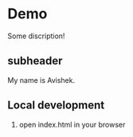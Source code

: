 # Demo

Some discription!

## subheader

My name is Avishek.
## Local development
1. open index.html in your browser
